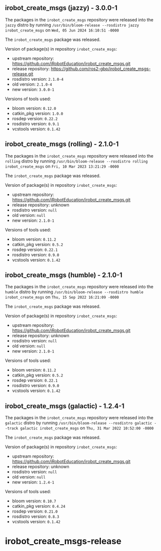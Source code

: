## irobot_create_msgs (jazzy) - 3.0.0-1

The packages in the `irobot_create_msgs` repository were released into the `jazzy` distro by running `/usr/bin/bloom-release --rosdistro jazzy irobot_create_msgs` on `Wed, 05 Jun 2024 16:10:51 -0000`

The `irobot_create_msgs` package was released.

Version of package(s) in repository `irobot_create_msgs`:

- upstream repository: https://github.com/iRobotEducation/irobot_create_msgs.git
- release repository: https://github.com/ros2-gbp/irobot_create_msgs-release.git
- rosdistro version: `2.1.0-4`
- old version: `2.1.0-4`
- new version: `3.0.0-1`

Versions of tools used:

- bloom version: `0.12.0`
- catkin_pkg version: `1.0.0`
- rosdep version: `0.22.2`
- rosdistro version: `0.9.1`
- vcstools version: `0.1.42`


## irobot_create_msgs (rolling) - 2.1.0-1

The packages in the `irobot_create_msgs` repository were released into the `rolling` distro by running `/usr/bin/bloom-release --rosdistro rolling irobot_create_msgs` on `Fri, 10 Mar 2023 13:21:29 -0000`

The `irobot_create_msgs` package was released.

Version of package(s) in repository `irobot_create_msgs`:

- upstream repository: https://github.com/iRobotEducation/irobot_create_msgs.git
- release repository: unknown
- rosdistro version: `null`
- old version: `null`
- new version: `2.1.0-1`

Versions of tools used:

- bloom version: `0.11.2`
- catkin_pkg version: `0.5.2`
- rosdep version: `0.22.1`
- rosdistro version: `0.9.0`
- vcstools version: `0.1.42`


## irobot_create_msgs (humble) - 2.1.0-1

The packages in the `irobot_create_msgs` repository were released into the `humble` distro by running `/usr/bin/bloom-release --rosdistro humble irobot_create_msgs` on `Thu, 15 Sep 2022 16:21:09 -0000`

The `irobot_create_msgs` package was released.

Version of package(s) in repository `irobot_create_msgs`:

- upstream repository: https://github.com/iRobotEducation/irobot_create_msgs.git
- release repository: unknown
- rosdistro version: `null`
- old version: `null`
- new version: `2.1.0-1`

Versions of tools used:

- bloom version: `0.11.2`
- catkin_pkg version: `0.5.2`
- rosdep version: `0.22.1`
- rosdistro version: `0.9.0`
- vcstools version: `0.1.42`


## irobot_create_msgs (galactic) - 1.2.4-1

The packages in the `irobot_create_msgs` repository were released into the `galactic` distro by running `/usr/bin/bloom-release --rosdistro galactic --track galactic irobot_create_msgs` on `Thu, 31 Mar 2022 10:52:00 -0000`

The `irobot_create_msgs` package was released.

Version of package(s) in repository `irobot_create_msgs`:

- upstream repository: https://github.com/iRobotEducation/irobot_create_msgs.git
- release repository: unknown
- rosdistro version: `null`
- old version: `null`
- new version: `1.2.4-1`

Versions of tools used:

- bloom version: `0.10.7`
- catkin_pkg version: `0.4.24`
- rosdep version: `0.21.0`
- rosdistro version: `0.8.3`
- vcstools version: `0.1.42`


# irobot_create_msgs-release

